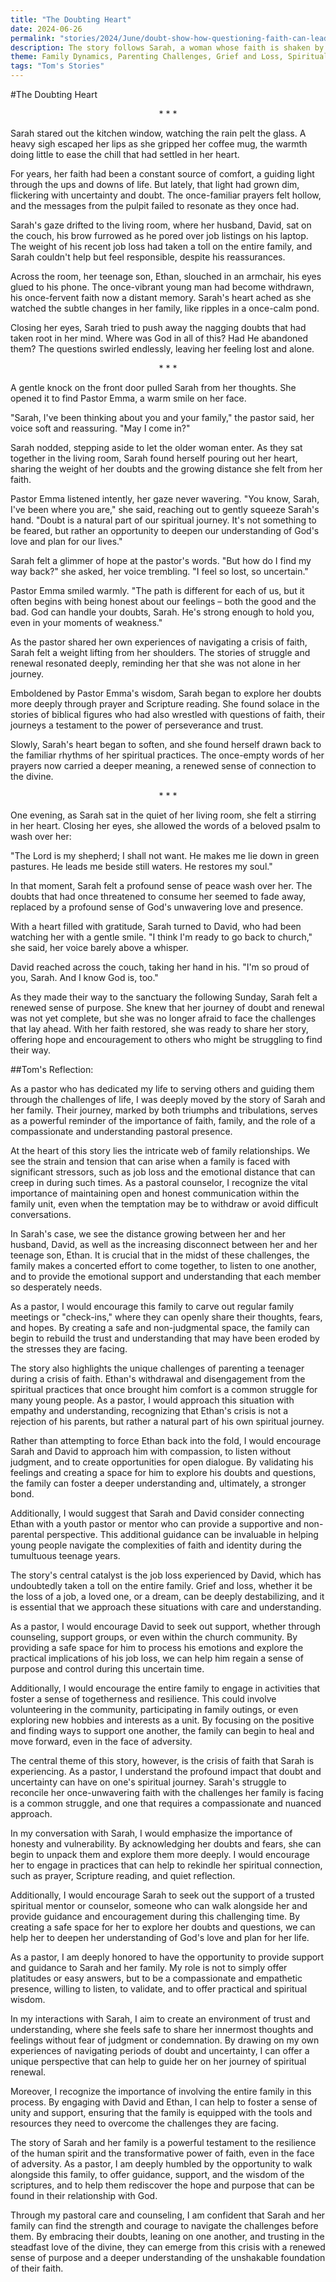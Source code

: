 ```yaml
---
title: "The Doubting Heart"
date: 2024-06-26
permalink: "stories/2024/June/doubt-show-how-questioning-faith-can-lead-to-a-stronger-belief/"
description: The story follows Sarah, a woman whose faith is shaken by her family's struggles, as she navigates a crisis of doubt and finds guidance from her pastor to rediscover her spiritual connection and strengthen her family's bond during this challenging time.
theme: Family Dynamics, Parenting Challenges, Grief and Loss, Spiritual Growth, Pastoral Guidance
tags: "Tom's Stories"
---
```

#The Doubting Heart

<center>* * *</center>

Sarah stared out the kitchen window, watching the rain pelt the glass. A heavy sigh escaped her lips as she gripped her coffee mug, the warmth doing little to ease the chill that had settled in her heart.

For years, her faith had been a constant source of comfort, a guiding light through the ups and downs of life. But lately, that light had grown dim, flickering with uncertainty and doubt. The once-familiar prayers felt hollow, and the messages from the pulpit failed to resonate as they once had.

Sarah's gaze drifted to the living room, where her husband, David, sat on the couch, his brow furrowed as he pored over job listings on his laptop. The weight of his recent job loss had taken a toll on the entire family, and Sarah couldn't help but feel responsible, despite his reassurances.

Across the room, her teenage son, Ethan, slouched in an armchair, his eyes glued to his phone. The once-vibrant young man had become withdrawn, his once-fervent faith now a distant memory. Sarah's heart ached as she watched the subtle changes in her family, like ripples in a once-calm pond.

Closing her eyes, Sarah tried to push away the nagging doubts that had taken root in her mind. Where was God in all of this? Had He abandoned them? The questions swirled endlessly, leaving her feeling lost and alone.

<center>* * *</center>

A gentle knock on the front door pulled Sarah from her thoughts. She opened it to find Pastor Emma, a warm smile on her face.

"Sarah, I've been thinking about you and your family," the pastor said, her voice soft and reassuring. "May I come in?"

Sarah nodded, stepping aside to let the older woman enter. As they sat together in the living room, Sarah found herself pouring out her heart, sharing the weight of her doubts and the growing distance she felt from her faith.

Pastor Emma listened intently, her gaze never wavering. "You know, Sarah, I've been where you are," she said, reaching out to gently squeeze Sarah's hand. "Doubt is a natural part of our spiritual journey. It's not something to be feared, but rather an opportunity to deepen our understanding of God's love and plan for our lives."

Sarah felt a glimmer of hope at the pastor's words. "But how do I find my way back?" she asked, her voice trembling. "I feel so lost, so uncertain."

Pastor Emma smiled warmly. "The path is different for each of us, but it often begins with being honest about our feelings – both the good and the bad. God can handle your doubts, Sarah. He's strong enough to hold you, even in your moments of weakness."

As the pastor shared her own experiences of navigating a crisis of faith, Sarah felt a weight lifting from her shoulders. The stories of struggle and renewal resonated deeply, reminding her that she was not alone in her journey.

Emboldened by Pastor Emma's wisdom, Sarah began to explore her doubts more deeply through prayer and Scripture reading. She found solace in the stories of biblical figures who had also wrestled with questions of faith, their journeys a testament to the power of perseverance and trust.

Slowly, Sarah's heart began to soften, and she found herself drawn back to the familiar rhythms of her spiritual practices. The once-empty words of her prayers now carried a deeper meaning, a renewed sense of connection to the divine.

<center>* * *</center>

One evening, as Sarah sat in the quiet of her living room, she felt a stirring in her heart. Closing her eyes, she allowed the words of a beloved psalm to wash over her:

"The Lord is my shepherd; I shall not want. He makes me lie down in green pastures. He leads me beside still waters. He restores my soul."

In that moment, Sarah felt a profound sense of peace wash over her. The doubts that had once threatened to consume her seemed to fade away, replaced by a profound sense of God's unwavering love and presence.

With a heart filled with gratitude, Sarah turned to David, who had been watching her with a gentle smile. "I think I'm ready to go back to church," she said, her voice barely above a whisper.

David reached across the couch, taking her hand in his. "I'm so proud of you, Sarah. And I know God is, too."

As they made their way to the sanctuary the following Sunday, Sarah felt a renewed sense of purpose. She knew that her journey of doubt and renewal was not yet complete, but she was no longer afraid to face the challenges that lay ahead. With her faith restored, she was ready to share her story, offering hope and encouragement to others who might be struggling to find their way.

##Tom's Reflection: 

As a pastor who has dedicated my life to serving others and guiding them through the challenges of life, I was deeply moved by the story of Sarah and her family. Their journey, marked by both triumphs and tribulations, serves as a powerful reminder of the importance of faith, family, and the role of a compassionate and understanding pastoral presence.

At the heart of this story lies the intricate web of family relationships. We see the strain and tension that can arise when a family is faced with significant stressors, such as job loss and the emotional distance that can creep in during such times. As a pastoral counselor, I recognize the vital importance of maintaining open and honest communication within the family unit, even when the temptation may be to withdraw or avoid difficult conversations.

In Sarah's case, we see the distance growing between her and her husband, David, as well as the increasing disconnect between her and her teenage son, Ethan. It is crucial that in the midst of these challenges, the family makes a concerted effort to come together, to listen to one another, and to provide the emotional support and understanding that each member so desperately needs.

As a pastor, I would encourage this family to carve out regular family meetings or "check-ins," where they can openly share their thoughts, fears, and hopes. By creating a safe and non-judgmental space, the family can begin to rebuild the trust and understanding that may have been eroded by the stresses they are facing.

The story also highlights the unique challenges of parenting a teenager during a crisis of faith. Ethan's withdrawal and disengagement from the spiritual practices that once brought him comfort is a common struggle for many young people. As a pastor, I would approach this situation with empathy and understanding, recognizing that Ethan's crisis is not a rejection of his parents, but rather a natural part of his own spiritual journey.

Rather than attempting to force Ethan back into the fold, I would encourage Sarah and David to approach him with compassion, to listen without judgment, and to create opportunities for open dialogue. By validating his feelings and creating a space for him to explore his doubts and questions, the family can foster a deeper understanding and, ultimately, a stronger bond.

Additionally, I would suggest that Sarah and David consider connecting Ethan with a youth pastor or mentor who can provide a supportive and non-parental perspective. This additional guidance can be invaluable in helping young people navigate the complexities of faith and identity during the tumultuous teenage years.

The story's central catalyst is the job loss experienced by David, which has undoubtedly taken a toll on the entire family. Grief and loss, whether it be the loss of a job, a loved one, or a dream, can be deeply destabilizing, and it is essential that we approach these situations with care and understanding.

As a pastor, I would encourage David to seek out support, whether through counseling, support groups, or even within the church community. By providing a safe space for him to process his emotions and explore the practical implications of his job loss, we can help him regain a sense of purpose and control during this uncertain time.

Additionally, I would encourage the entire family to engage in activities that foster a sense of togetherness and resilience. This could involve volunteering in the community, participating in family outings, or even exploring new hobbies and interests as a unit. By focusing on the positive and finding ways to support one another, the family can begin to heal and move forward, even in the face of adversity.

The central theme of this story, however, is the crisis of faith that Sarah is experiencing. As a pastor, I understand the profound impact that doubt and uncertainty can have on one's spiritual journey. Sarah's struggle to reconcile her once-unwavering faith with the challenges her family is facing is a common struggle, and one that requires a compassionate and nuanced approach.

In my conversation with Sarah, I would emphasize the importance of honesty and vulnerability. By acknowledging her doubts and fears, she can begin to unpack them and explore them more deeply. I would encourage her to engage in practices that can help to rekindle her spiritual connection, such as prayer, Scripture reading, and quiet reflection.

Additionally, I would encourage Sarah to seek out the support of a trusted spiritual mentor or counselor, someone who can walk alongside her and provide guidance and encouragement during this challenging time. By creating a safe space for her to explore her doubts and questions, we can help her to deepen her understanding of God's love and plan for her life.

As a pastor, I am deeply honored to have the opportunity to provide support and guidance to Sarah and her family. My role is not to simply offer platitudes or easy answers, but to be a compassionate and empathetic presence, willing to listen, to validate, and to offer practical and spiritual wisdom.

In my interactions with Sarah, I aim to create an environment of trust and understanding, where she feels safe to share her innermost thoughts and feelings without fear of judgment or condemnation. By drawing on my own experiences of navigating periods of doubt and uncertainty, I can offer a unique perspective that can help to guide her on her journey of spiritual renewal.

Moreover, I recognize the importance of involving the entire family in this process. By engaging with David and Ethan, I can help to foster a sense of unity and support, ensuring that the family is equipped with the tools and resources they need to overcome the challenges they are facing.

The story of Sarah and her family is a powerful testament to the resilience of the human spirit and the transformative power of faith, even in the face of adversity. As a pastor, I am deeply humbled by the opportunity to walk alongside this family, to offer guidance, support, and the wisdom of the scriptures, and to help them rediscover the hope and purpose that can be found in their relationship with God.

Through my pastoral care and counseling, I am confident that Sarah and her family can find the strength and courage to navigate the challenges before them. By embracing their doubts, leaning on one another, and trusting in the steadfast love of the divine, they can emerge from this crisis with a renewed sense of purpose and a deeper understanding of the unshakable foundation of their faith.

